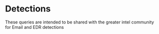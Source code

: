 # Detections
These queries are intended to be shared with the greater intel community for Email and EDR detections
